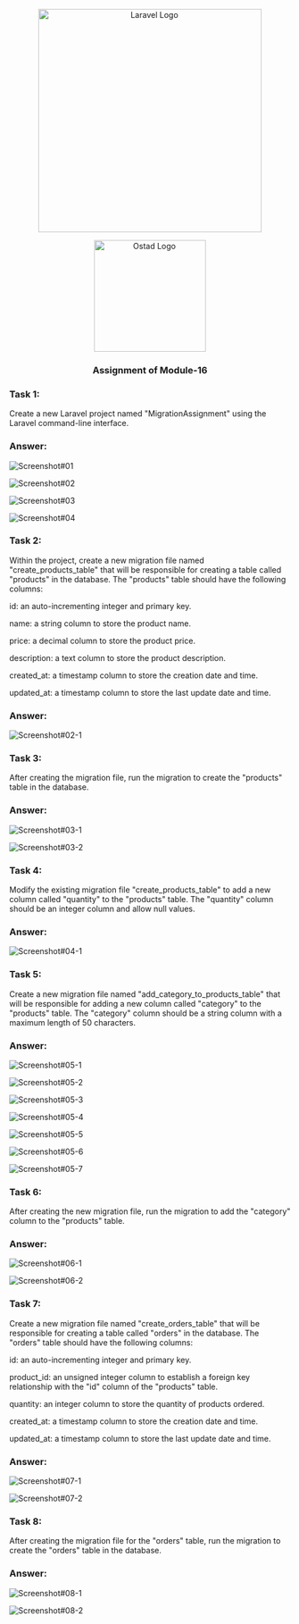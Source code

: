 <p align="center"><a href="https://laravel.com" target="_blank"><img src="https://raw.githubusercontent.com/laravel/art/master/logo-lockup/5%20SVG/2%20CMYK/1%20Full%20Color/laravel-logolockup-cmyk-red.svg" width="400" alt="Laravel Logo"></a></p>
<p align="center"><a href="https://ostad.app/" target="_blank"><img src="https://github.com/alamin-php/ostad-assingment/blob/master/module-14/public/assets/ostad-app-logo-vector.png?raw=true" width="200" alt="Ostad Logo"></a></p>
<h3 align="center">Assignment of Module-16</h3>

### Task 1: 
Create a new Laravel project named "MigrationAssignment" using the Laravel command-line interface.

### Answer:

![Screenshot#01](https://raw.githubusercontent.com/alamin-php/ostad-assingment/master/module-15/public/images/a-1-1.png)

![Screenshot#02](https://raw.githubusercontent.com/alamin-php/ostad-assingment/master/module-15/public/images/a-1-2.png)

![Screenshot#03](https://raw.githubusercontent.com/alamin-php/ostad-assingment/master/module-15/public/images/a-1-3.png)

![Screenshot#04](https://raw.githubusercontent.com/alamin-php/ostad-assingment/master/module-15/public/images/a-1-4.png)
### Task 2:
Within the project, create a new migration file named "create_products_table" that will be responsible for creating a table called "products" in the database. The "products" table should have the following columns:


id: an auto-incrementing integer and primary key.

name: a string column to store the product name.

price: a decimal column to store the product price.

description: a text column to store the product description.

created_at: a timestamp column to store the creation date and time.

updated_at: a timestamp column to store the last update date and time.

### Answer:
![Screenshot#02-1](https://raw.githubusercontent.com/alamin-php/ostad-assingment/master/module-15/public/images/a-2-1.png)
### Task 3:
After creating the migration file, run the migration to create the "products" table in the database.
### Answer:
![Screenshot#03-1](https://raw.githubusercontent.com/alamin-php/ostad-assingment/master/module-15/public/images/a-3-1.png)

![Screenshot#03-2](https://raw.githubusercontent.com/alamin-php/ostad-assingment/master/module-15/public/images/a-3-2.png)
### Task 4:
Modify the existing migration file "create_products_table" to add a new column called "quantity" to the "products" table. The "quantity" column should be an integer column and allow null values.
### Answer:
![Screenshot#04-1](https://raw.githubusercontent.com/alamin-php/ostad-assingment/master/module-15/public/images/a-4-1.png)
### Task 5:
Create a new migration file named "add_category_to_products_table" that will be responsible for adding a new column called "category" to the "products" table. The "category" column should be a string column with a maximum length of 50 characters.

### Answer:
![Screenshot#05-1](https://raw.githubusercontent.com/alamin-php/ostad-assingment/master/module-15/public/images/a-5-1.png)

![Screenshot#05-2](https://raw.githubusercontent.com/alamin-php/ostad-assingment/master/module-15/public/images/a-5-2.png)

![Screenshot#05-3](https://raw.githubusercontent.com/alamin-php/ostad-assingment/master/module-15/public/images/a-5-3.png)

![Screenshot#05-4](https://raw.githubusercontent.com/alamin-php/ostad-assingment/master/module-15/public/images/a-5-4.png)

![Screenshot#05-5](https://raw.githubusercontent.com/alamin-php/ostad-assingment/master/module-15/public/images/a-5-5.png)

![Screenshot#05-6](https://raw.githubusercontent.com/alamin-php/ostad-assingment/master/module-15/public/images/a-5-6.png)

![Screenshot#05-7](https://raw.githubusercontent.com/alamin-php/ostad-assingment/master/module-15/public/images/a-5-7.png)
### Task 6:
After creating the new migration file, run the migration to add the "category" column to the "products" table.
### Answer:
![Screenshot#06-1](https://raw.githubusercontent.com/alamin-php/ostad-assingment/master/module-15/public/images/a-6-1.png)

![Screenshot#06-2](https://raw.githubusercontent.com/alamin-php/ostad-assingment/master/module-15/public/images/a-6-2.png)

### Task 7:
Create a new migration file named "create_orders_table" that will be responsible for creating a table called "orders" in the database. The "orders" table should have the following columns:

id: an auto-incrementing integer and primary key.

product_id: an unsigned integer column to establish a foreign key relationship with the "id" column of the "products" table.

quantity: an integer column to store the quantity of products ordered.

created_at: a timestamp column to store the creation date and time.

updated_at: a timestamp column to store the last update date and time.
### Answer:
![Screenshot#07-1](https://raw.githubusercontent.com/alamin-php/ostad-assingment/master/module-15/public/images/a-7-1.png)

![Screenshot#07-2](https://raw.githubusercontent.com/alamin-php/ostad-assingment/master/module-15/public/images/a-7-2.png)

### Task 8:
After creating the migration file for the "orders" table, run the migration to create the "orders" table in the database.
### Answer:
![Screenshot#08-1](https://raw.githubusercontent.com/alamin-php/ostad-assingment/master/module-15/public/images/a-8-1.png)

![Screenshot#08-2](https://raw.githubusercontent.com/alamin-php/ostad-assingment/master/module-15/public/images/a-8-2.png)
